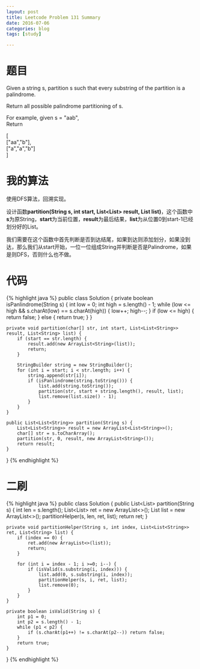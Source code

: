 ```yaml
---
layout: post
title: Leetcode Problem 131 Summary
date: 2016-07-06
categories: blog
tags: [study]

---
```


# 题目

Given a string s, partition s such that every substring of the partition is a palindrome.

Return all possible palindrome partitioning of s.

For example, given s = "aab",  
Return

[  
  ["aa","b"],  
  ["a","a","b"]  
]

# 我的算法

使用DFS算法，回溯实现。

设计函数**partition(String s, int start, List<List<String>> result, List<String> list)**，这个函数中**s**为原String，**start**为当前位置，**result**为最后结果，**list**为从位置0到start-1已经划分好的List<String>。

我们需要在这个函数中首先判断是否到达结尾，如果到达则添加划分，如果没到达，那么我们从start开始，一位一位组成String并判断是否是Palindrome，如果是则DFS，否则什么也不做。

# 代码

{% highlight java %}
public class Solution {
    private boolean isPanlindrome(String s) {
        int low = 0;
        int high = s.length() - 1;
        while (low <= high && s.charAt(low) == s.charAt(high)) {
            low++;
            high--;
        }
        if (low <= high) {
            return false;
        } else {
            return true;
        }
    }
    
    private void partition(char[] str, int start, List<List<String>> result, List<String> list) {
        if (start == str.length) {
            result.add(new ArrayList<String>(list));
            return;
        }
        
        StringBuilder string = new StringBuilder();
        for (int i = start; i < str.length; i++) {
            string.append(str[i]);
            if (isPanlindrome(string.toString())) {
                list.add(string.toString());
                partition(str, start + string.length(), result, list);
                list.remove(list.size() - 1);
            }
        }
    }
    
    public List<List<String>> partition(String s) {
        List<List<String>> result = new ArrayList<List<String>>();
        char[] str = s.toCharArray();
        partition(str, 0, result, new ArrayList<String>());
        return result;
    }
}
{% endhighlight %}

# 二刷

{% highlight java %}
public class Solution {
    public List<List<String>> partition(String s) {
        int len = s.length();
        List<List<String>> ret = new ArrayList<>();
        List<String> list = new ArrayList<>();
        partitionHelper(s, len, ret, list);
        return ret;
    }
    
    private void partitionHelper(String s, int index, List<List<String>> ret, List<String> list) {
        if (index == 0) {
            ret.add(new ArrayList<>(list));
            return;
        }
        
        for (int i = index - 1; i >=0; i--) {
            if (isValid(s.substring(i, index))) {
                list.add(0, s.substring(i, index));
                partitionHelper(s, i, ret, list);
                list.remove(0);
            }
        }
    }
    
    private boolean isValid(String s) {
        int p1 = 0;
        int p2 = s.length() - 1;
        while (p1 < p2) {
            if (s.charAt(p1++) != s.charAt(p2--)) return false;
        }
        return true;
    }
}
{% endhighlight %}